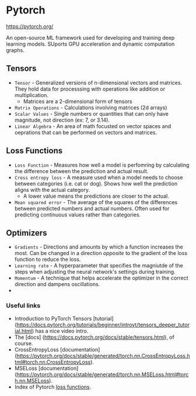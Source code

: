 # Pytorch

https://pytorch.org/

An open-source ML framework used for developing and training deep learning models. SUports GPU acceleration and dynamic computation graphs.

## Tensors

- `Tensor` - Generalized versions of n-dimensional vectors and matrices. They hold data for processsing with operations like addition or multiplication.
  - Matrices are a 2-dimensional form of tensors
- `Matrix Operations` - Calculations involving matrices (2d arrays)
- `Scalar Values` - Single numbers or quantities that can only have magnitude, not direction (ex: 7, or 3.14).
- `Linear Algebra` - An area of math focusted on vector spaces and oeprations that can be performed on vectors and matrices.

## Loss Functions

- `Loss Function` - Measures how well a model is perfomring by calculating the difference between the prediction and actual result.
- `Cross entropy loss` - A measure used when a model needs to choose between categories (i.e. cat or dog). Shows how well the prediction aligns with the actual category.
  - A lower value means the predictions are closer to the actual.
- `Mean squared error` - The average of the squares of the differences between predicted numbers and actual numbers. Often used for predicting continuous values rather than categories.

## Optimizers

- `Gradients` - Directions and amounts by which a function increases the most. Can be changed in a direction *opposite* to the gradient of the loss function to reduce the loss.
- `Learning rate` - A hyperparameter that specifies the magniutde of the steps when adjusting the neural network's settings during training.
- `Momentum` - A technique that helps accelerate the optimizer in the correct direction and dampens oscillations.
- 

### Useful links

- Introduction to PyTorch Tensors [tutorial] (https://docs.pytorch.org/tutorials/beginner/introyt/tensors_deeper_tutorial.html) has a nice video intro.
- The [docs] (https://docs.pytorch.org/docs/stable/tensors.html), of course.
- CrossEntropyLoss [documentation] (https://pytorch.org/docs/stable/generated/torch.nn.CrossEntropyLoss.html#torch.nn.CrossEntropyLoss).
- MSELoss [documentation] (https://pytorch.org/docs/stable/generated/torch.nn.MSELoss.html#torch.nn.MSELoss).
- Index of Pytorch [loss functions](https://pytorch.org/docs/stable/nn.html#loss-functions).
